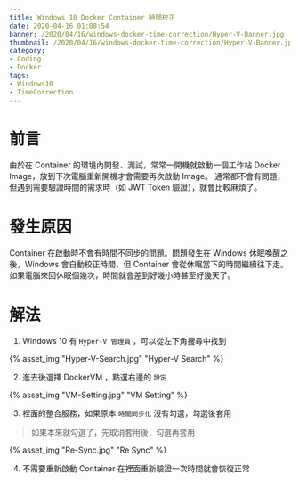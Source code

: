 ```yaml
---
title: Windows 10 Docker Container 時間校正
date: 2020-04-16 01:08:54
banner: /2020/04/16/windows-docker-time-correction/Hyper-V-Banner.jpg
thumbnail: /2020/04/16/windows-docker-time-correction/Hyper-V-Banner.jpg
category:
- Coding
- Docker
tags:
- Windows10
- TimeCorrection
---
```

# 前言
由於在 Container 的環境內開發、測試，常常一開機就啟動一個工作站 Docker Image，放到下次電腦重新開機才會需要再次啟動 Image。
通常都不會有問題，但遇到需要驗證時間的需求時（如 JWT Token 驗證），就會比較麻煩了。

# 發生原因
Container 在啟動時不會有時間不同步的問題。問題發生在 Windows 休眠喚醒之後，Windows 會自動校正時間，但 Container 會從休眠當下的時間繼續往下走。
如果電腦來回休眠個幾次，時間就會差到好幾小時甚至好幾天了。

# 解法
1. Windows 10 有 `Hyper-V 管理員` ，可以從左下角搜尋中找到

{% asset_img "Hyper-V-Search.jpg" "Hyper-V Search" %}

2. 進去後選擇 DockerVM ，點選右邊的 `設定`

{% asset_img "VM-Setting.jpg" "VM Setting" %}

3. 裡面的整合服務，如果原本 `時間同步化` 沒有勾選，勾選後套用
> 如果本來就勾選了，先取消套用後，勾選再套用

{% asset_img "Re-Sync.jpg" "Re Sync" %}

4. 不需要重新啟動 Container 在裡面重新驗證一次時間就會恢復正常
